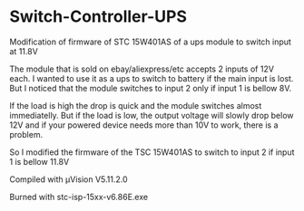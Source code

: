 # Switch-Controller-UPS
Modification of firmware of STC 15W401AS of a ups module to switch input at 11.8V

The module that is sold on ebay/aliexpress/etc accepts 2 inputs of 12V each.
I wanted to use it as a ups to switch to battery if the main input is lost. But I noticed that the module switches to input 2 only if input 1 is bellow 8V. 

If the load is high the drop is quick and the module switches almost immediatelly. 
But if the load is low, the output voltage will slowly drop below 12V and if your powered device needs more than 10V to work, there is a problem.

So I modified the firmware of the TSC 15W401AS to switch to input 2 if input 1 is bellow 11.8V

Compiled with μVision V5.11.2.0

Burned with stc-isp-15xx-v6.86E.exe
